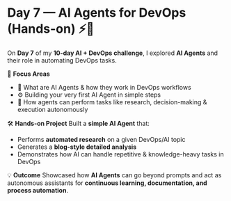 # Day 7 — AI Agents for DevOps (Hands-on) ⚡🤖  

On **Day 7** of my **10-day AI + DevOps challenge**, I explored **AI Agents** and their role in automating DevOps tasks.  

🔑 **Focus Areas**
- 🤔 What are AI Agents & how they work in DevOps workflows  
- ⚙️ Building your very first AI Agent in simple steps  
- 🔄 How agents can perform tasks like research, decision-making & execution autonomously  

🛠 **Hands-on Project**
Built a **simple AI Agent** that:  
- Performs **automated research** on a given DevOps/AI topic  
- Generates a **blog-style detailed analysis**  
- Demonstrates how AI can handle repetitive & knowledge-heavy tasks in DevOps  

💡 **Outcome**
Showcased how **AI Agents** can go beyond prompts and act as autonomous assistants for **continuous learning, documentation, and process automation**.  
